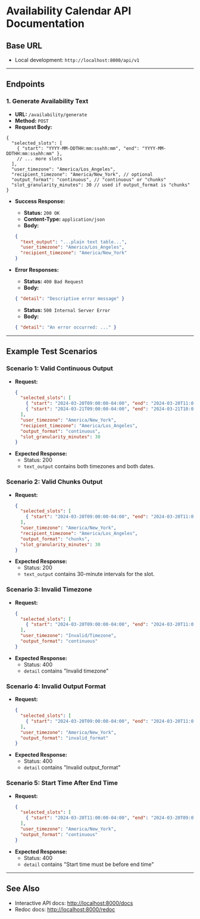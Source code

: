 # Availability Calendar API Documentation

## Base URL

- Local development: `http://localhost:8000/api/v1`

---

## Endpoints

### 1. Generate Availability Text

- **URL:** `/availability/generate`
- **Method:** `POST`
- **Request Body:**

```
{
  "selected_slots": [
    { "start": "YYYY-MM-DDTHH:mm:ss±hh:mm", "end": "YYYY-MM-DDTHH:mm:ss±hh:mm" },
    // ... more slots
  ],
  "user_timezone": "America/Los_Angeles",
  "recipient_timezone": "America/New_York", // optional
  "output_format": "continuous", // "continuous" or "chunks"
  "slot_granularity_minutes": 30 // used if output_format is "chunks"
}
```

- **Success Response:**
    - **Status:** `200 OK`
    - **Content-Type:** `application/json`
    - **Body:**
    ```json
    {
      "text_output": "...plain text table...",
      "user_timezone": "America/Los_Angeles",
      "recipient_timezone": "America/New_York"
    }
    ```

- **Error Responses:**
    - **Status:** `400 Bad Request`
    - **Body:**
    ```json
    { "detail": "Descriptive error message" }
    ```
    - **Status:** `500 Internal Server Error`
    - **Body:**
    ```json
    { "detail": "An error occurred: ..." }
    ```

---

## Example Test Scenarios

### Scenario 1: Valid Continuous Output
- **Request:**
    ```json
    {
      "selected_slots": [
        { "start": "2024-03-20T09:00:00-04:00", "end": "2024-03-20T11:00:00-04:00" },
        { "start": "2024-03-21T09:00:00-04:00", "end": "2024-03-21T10:00:00-04:00" }
      ],
      "user_timezone": "America/New_York",
      "recipient_timezone": "America/Los_Angeles",
      "output_format": "continuous",
      "slot_granularity_minutes": 30
    }
    ```
- **Expected Response:**
    - Status: 200
    - `text_output` contains both timezones and both dates.

### Scenario 2: Valid Chunks Output
- **Request:**
    ```json
    {
      "selected_slots": [
        { "start": "2024-03-20T09:00:00-04:00", "end": "2024-03-20T11:00:00-04:00" }
      ],
      "user_timezone": "America/New_York",
      "recipient_timezone": "America/Los_Angeles",
      "output_format": "chunks",
      "slot_granularity_minutes": 30
    }
    ```
- **Expected Response:**
    - Status: 200
    - `text_output` contains 30-minute intervals for the slot.

### Scenario 3: Invalid Timezone
- **Request:**
    ```json
    {
      "selected_slots": [
        { "start": "2024-03-20T09:00:00-04:00", "end": "2024-03-20T11:00:00-04:00" }
      ],
      "user_timezone": "Invalid/Timezone",
      "output_format": "continuous"
    }
    ```
- **Expected Response:**
    - Status: 400
    - `detail` contains "Invalid timezone"

### Scenario 4: Invalid Output Format
- **Request:**
    ```json
    {
      "selected_slots": [
        { "start": "2024-03-20T09:00:00-04:00", "end": "2024-03-20T11:00:00-04:00" }
      ],
      "user_timezone": "America/New_York",
      "output_format": "invalid_format"
    }
    ```
- **Expected Response:**
    - Status: 400
    - `detail` contains "Invalid output_format"

### Scenario 5: Start Time After End Time
- **Request:**
    ```json
    {
      "selected_slots": [
        { "start": "2024-03-20T11:00:00-04:00", "end": "2024-03-20T09:00:00-04:00" }
      ],
      "user_timezone": "America/New_York",
      "output_format": "continuous"
    }
    ```
- **Expected Response:**
    - Status: 400
    - `detail` contains "Start time must be before end time"

---

## See Also
- Interactive API docs: [http://localhost:8000/docs](http://localhost:8000/docs)
- Redoc docs: [http://localhost:8000/redoc](http://localhost:8000/redoc) 